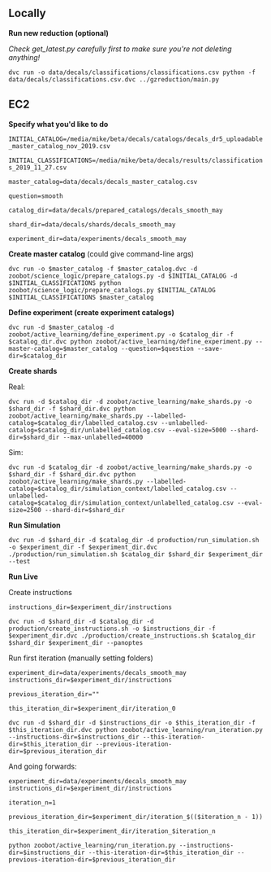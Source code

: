 
## Locally

**Run new reduction (optional)**

*Check get_latest.py carefully first to make sure you're not deleting anything!*

`dvc run -o data/decals/classifications/classifications.csv python -f data/decals/classifications.csv.dvc ../gzreduction/main.py`

<!-- `dvc push -r s3 data/decals/classifications.dvc` -->

## EC2

<!-- `shard_dir=data/decals/shards/decals_weak_bars_sim` -->
<!-- `question=bar` -->
<!-- `catalog_dir=data/decals/prepared_catalogs/decals_weak_bars_launch`
`shard_dir=data/decals/shards/decals_weak_bars_launch`
`experiment_dir=data/experiments/simulation/decals_weak_bars_launch_test` -->

**Specify what you'd like to do**

`INITIAL_CATALOG=/media/mike/beta/decals/catalogs/decals_dr5_uploadable_master_catalog_nov_2019.csv`

`INITIAL_CLASSIFICATIONS=/media/mike/beta/decals/results/classifications_2019_11_27.csv`

`master_catalog=data/decals/decals_master_catalog.csv`

`question=smooth`

`catalog_dir=data/decals/prepared_catalogs/decals_smooth_may`

`shard_dir=data/decals/shards/decals_smooth_may`

`experiment_dir=data/experiments/decals_smooth_may`

**Create master catalog** (could give command-line args)

`dvc run -o $master_catalog -f $master_catalog.dvc -d zoobot/science_logic/prepare_catalogs.py -d $INITIAL_CATALOG -d $INITIAL_CLASSIFICATIONS python zoobot/science_logic/prepare_catalogs.py $INITIAL_CATALOG $INITIAL_CLASSIFICATIONS $master_catalog`

**Define experiment (create experiment catalogs)**

`dvc run -d $master_catalog -d zoobot/active_learning/define_experiment.py -o $catalog_dir -f $catalog_dir.dvc python zoobot/active_learning/define_experiment.py --master-catalog=$master_catalog --question=$question --save-dir=$catalog_dir`

**Create shards**

Real:

`dvc run -d $catalog_dir -d zoobot/active_learning/make_shards.py -o $shard_dir -f $shard_dir.dvc python zoobot/active_learning/make_shards.py --labelled-catalog=$catalog_dir/labelled_catalog.csv --unlabelled-catalog=$catalog_dir/unlabelled_catalog.csv --eval-size=5000 --shard-dir=$shard_dir --max-unlabelled=40000`

<!-- --max-labelled=99999  -->
Sim:

`dvc run -d $catalog_dir -d zoobot/active_learning/make_shards.py -o $shard_dir -f $shard_dir.dvc python zoobot/active_learning/make_shards.py --labelled-catalog=$catalog_dir/simulation_context/labelled_catalog.csv --unlabelled-catalog=$catalog_dir/simulation_context/unlabelled_catalog.csv --eval-size=2500 --shard-dir=$shard_dir`

**Run Simulation**

`dvc run -d $shard_dir -d $catalog_dir -d production/run_simulation.sh -o $experiment_dir -f $experiment_dir.dvc ./production/run_simulation.sh $catalog_dir $shard_dir $experiment_dir --test`

**Run Live**

Create instructions

`instructions_dir=$experiment_dir/instructions`

`dvc run -d $shard_dir -d $catalog_dir -d production/create_instructions.sh -o $instructions_dir -f $experiment_dir.dvc ./production/create_instructions.sh $catalog_dir $shard_dir $experiment_dir --panoptes`
<!-- add --test for test mode, --panoptes for real oracle/uploads -->

Run first iteration (manually setting folders)

`experiment_dir=data/experiments/decals_smooth_may`
`instructions_dir=$experiment_dir/instructions`

`previous_iteration_dir=""`

`this_iteration_dir=$experiment_dir/iteration_0`
<!-- 
`dvc run -d production/run_iteration.sh -d $instructions_dir -o $this_iteration_dir -f $this_iteration_dir.dvc ./production/run_iteration.sh  $experiment_dir $instructions_dir $previous_iteration $this_iteration "--test"` -->

`dvc run -d $shard_dir -d $instructions_dir -o $this_iteration_dir -f $this_iteration_dir.dvc python zoobot/active_learning/run_iteration.py --instructions-dir=$instructions_dir --this-iteration-dir=$this_iteration_dir --previous-iteration-dir=$previous_iteration_dir`

And going forwards:

`experiment_dir=data/experiments/decals_smooth_may`
`instructions_dir=$experiment_dir/instructions`
<!-- this does need to be defined! -->

`iteration_n=1`

`previous_iteration_dir=$experiment_dir/iteration_$(($iteration_n - 1))`
<!-- bash uses this syntax to evaluate in math context -->

`this_iteration_dir=$experiment_dir/iteration_$iteration_n`

`python zoobot/active_learning/run_iteration.py --instructions-dir=$instructions_dir --this-iteration-dir=$this_iteration_dir --previous-iteration-dir=$previous_iteration_dir`